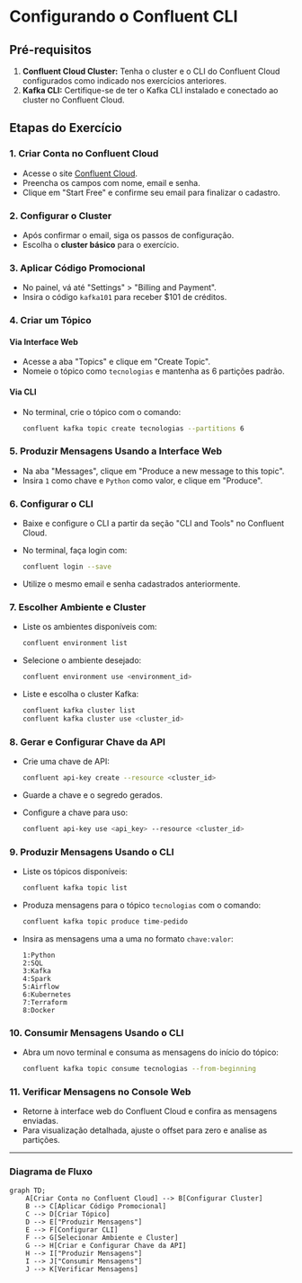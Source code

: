 # Configurando o Confluent CLI

## Pré-requisitos

1. **Confluent Cloud Cluster:** Tenha o cluster e o CLI do Confluent Cloud configurados como indicado nos exercícios anteriores.
2. **Kafka CLI:** Certifique-se de ter o Kafka CLI instalado e conectado ao cluster no Confluent Cloud.

## Etapas do Exercício

### 1. Criar Conta no Confluent Cloud

- Acesse o site [Confluent Cloud](https://confluent.cloud/).
- Preencha os campos com nome, email e senha.
- Clique em "Start Free" e confirme seu email para finalizar o cadastro.

### 2. Configurar o Cluster

- Após confirmar o email, siga os passos de configuração.
- Escolha o **cluster básico** para o exercício.

### 3. Aplicar Código Promocional

- No painel, vá até "Settings" > "Billing and Payment".
- Insira o código `kafka101` para receber $101 de créditos.

### 4. Criar um Tópico

#### Via Interface Web

- Acesse a aba "Topics" e clique em "Create Topic".
- Nomeie o tópico como `tecnologias` e mantenha as 6 partições padrão.

#### Via CLI

- No terminal, crie o tópico com o comando:

    ```bash
    confluent kafka topic create tecnologias --partitions 6
    ```

### 5. Produzir Mensagens Usando a Interface Web

- Na aba "Messages", clique em "Produce a new message to this topic".
- Insira `1` como chave e `Python` como valor, e clique em "Produce".

### 6. Configurar o CLI

- Baixe e configure o CLI a partir da seção "CLI and Tools" no Confluent Cloud.
- No terminal, faça login com:

    ```bash
    confluent login --save
    ```

- Utilize o mesmo email e senha cadastrados anteriormente.

### 7. Escolher Ambiente e Cluster

- Liste os ambientes disponíveis com:

    ```bash
    confluent environment list
    ```

- Selecione o ambiente desejado:

    ```bash
    confluent environment use <environment_id>
    ```

- Liste e escolha o cluster Kafka:

    ```bash
    confluent kafka cluster list
    confluent kafka cluster use <cluster_id>
    ```

### 8. Gerar e Configurar Chave da API

- Crie uma chave de API:

    ```bash
    confluent api-key create --resource <cluster_id>
    ```

- Guarde a chave e o segredo gerados.
- Configure a chave para uso:

    ```bash
    confluent api-key use <api_key> --resource <cluster_id>
    ```

### 9. Produzir Mensagens Usando o CLI

- Liste os tópicos disponíveis:

    ```bash
    confluent kafka topic list
    ```

- Produza mensagens para o tópico `tecnologias` com o comando:

    ```bash
    confluent kafka topic produce time-pedido
    ```

- Insira as mensagens uma a uma no formato `chave:valor`:

    ```
    1:Python
    2:SQL
    3:Kafka
    4:Spark
    5:Airflow
    6:Kubernetes
    7:Terraform
    8:Docker
    ```

### 10. Consumir Mensagens Usando o CLI

- Abra um novo terminal e consuma as mensagens do início do tópico:

    ```bash
    confluent kafka topic consume tecnologias --from-beginning
    ```

### 11. Verificar Mensagens no Console Web

- Retorne à interface web do Confluent Cloud e confira as mensagens enviadas.
- Para visualização detalhada, ajuste o offset para zero e analise as partições.


---

### Diagrama de Fluxo

```mermaid
graph TD;
    A[Criar Conta no Confluent Cloud] --> B[Configurar Cluster]
    B --> C[Aplicar Código Promocional]
    C --> D[Criar Tópico]
    D --> E["Produzir Mensagens"]
    E --> F[Configurar CLI]
    F --> G[Selecionar Ambiente e Cluster]
    G --> H[Criar e Configurar Chave da API]
    H --> I["Produzir Mensagens"]
    I --> J["Consumir Mensagens"]
    J --> K[Verificar Mensagens]
```

